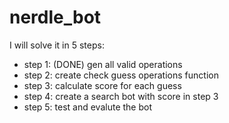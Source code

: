 # nerdle_bot

I will solve it in 5 steps:
+ step 1: (DONE) gen all valid operations
+ step 2: create check guess operations function
+ step 3: calculate score for each guess
+ step 4: create a search bot with score in step 3
+ step 5: test and evalute the bot